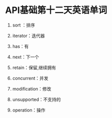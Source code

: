 # API基础第十二天英语单词

1. sort ：排序

2. iterator：迭代器

3. has：有

4. next：下一个

5. retain：保留,继续拥有

5. concurrent：并发

5. modification：修改

5. unsupported：不支持的

5. operation：操作

   
